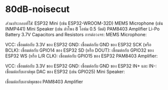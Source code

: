 # 80dB-noisecut


*ส่วนประกอบที่ใช้:*
ESP32 Mini (เช่น ESP32-WROOM-32D)
MEMS Microphone (เช่น INMP441)
Mini Speaker (เช่น ลำโพง 8 โอห์ม 0.5 วัตต์)
PAM8403 Amplifier
Li-Po Battery 3.7V
Capacitors and Resistors
การต่อวงจร:
MEMS Microphone:

VCC: เชื่อมต่อกับ 3.3V ของ ESP32
GND: เชื่อมต่อกับ GND ของ ESP32
SCK (หรือ BCLK): เชื่อมต่อกับ GPIO14 ของ ESP32
SD (หรือ DOUT): เชื่อมต่อกับ GPIO32 ของ ESP32
WS (หรือ L/R CLK): เชื่อมต่อกับ GPIO15 ของ ESP32
PAM8403 Amplifier:

VCC: เชื่อมต่อกับ 3.3V ของ ESP32
GND: เชื่อมต่อกับ GND ของ ESP32
IN+ และ IN-: เชื่อมต่อกับเอาต์พุต DAC ของ ESP32 (เช่น GPIO25)
Mini Speaker:

เชื่อมต่อกับเอาต์พุตของ PAM8403 Amplifier
